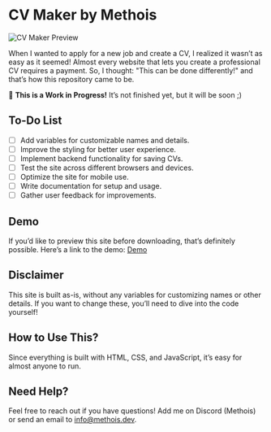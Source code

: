 # CV Maker by Methois

![CV Maker Preview](https://github.methois.dev/IMG/cvmaker.png)

When I wanted to apply for a new job and create a CV, I realized it wasn’t as easy as it seemed! Almost every website that lets you create a professional CV requires a payment. So, I thought: "This can be done differently!" and that’s how this repository came to be.

🚧 **This is a Work in Progress!** It’s not finished yet, but it will be soon ;)


## To-Do List

- [ ] Add variables for customizable names and details.
- [ ] Improve the styling for better user experience.
- [ ] Implement backend functionality for saving CVs.
- [ ] Test the site across different browsers and devices.
- [ ] Optimize the site for mobile use.
- [ ] Write documentation for setup and usage.
- [ ] Gather user feedback for improvements.

## Demo

If you’d like to preview this site before downloading, that’s definitely possible. Here’s a link to the demo:
[Demo](https://cvmaker.methois.dev/)

## Disclaimer

This site is built as-is, without any variables for customizing names or other details. If you want to change these, you’ll need to dive into the code yourself!

## How to Use This?

Since everything is built with HTML, CSS, and JavaScript, it’s easy for almost anyone to run.

## Need Help?

Feel free to reach out if you have questions! Add me on Discord (Methois) or send an email to info@methois.dev.
